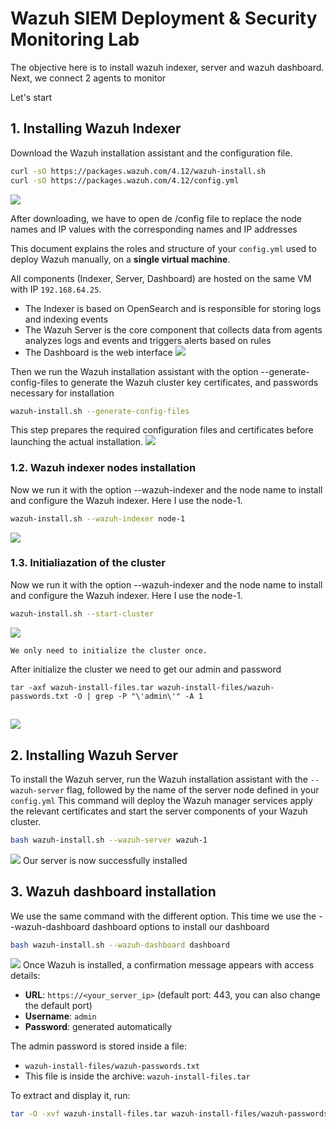 # Wazuh SIEM Deployment & Security Monitoring Lab

The objective here is to install wazuh indexer, server and wazuh dashboard. Next, we connect 2 agents to monitor

Let's start

## 1. Installing Wazuh Indexer
Download the Wazuh installation assistant and the configuration file.

```bash
curl -sO https://packages.wazuh.com/4.12/wazuh-install.sh
curl -sO https://packages.wazuh.com/4.12/config.yml
```

![](image/image1.png)

After downloading, we have to open de /config file to replace the node names and IP values with the corresponding names and IP addresses

This document explains the roles and structure of your `config.yml` used to deploy Wazuh manually, on a **single virtual machine**.

All components (Indexer, Server, Dashboard) are hosted on the same VM with IP `192.168.64.25`.
* The Indexer is based on OpenSearch and is responsible for storing logs and indexing events
* The Wazuh Server is the core component that collects data from agents analyzes logs and events and triggers alerts based on rules
* The Dashboard is the web interface
![](image/image2.png)

Then we run the Wazuh installation assistant with the option --generate-config-files to generate the Wazuh cluster key certificates, and passwords necessary for installation
```bash 
wazuh-install.sh --generate-config-files
```
This step prepares the required configuration files and certificates before launching the actual installation.
![](image/image3.png)

### 1.2. Wazuh indexer nodes installation
Now we run it with the option --wazuh-indexer and the node name to install and configure the Wazuh indexer. Here I use the node-1.
```bash 
wazuh-install.sh --wazuh-indexer node-1
```
![](image/image4.png)

### 1.3. Initialiazation of the cluster
Now we run it with the option --wazuh-indexer and the node name to install and configure the Wazuh indexer. Here I use the node-1.
```bash 
wazuh-install.sh --start-cluster
```
![](image/image5.png)
~~~ 
We only need to initialize the cluster once.
~~~

After initialize the cluster we need to get our admin and password 
```
tar -axf wazuh-install-files.tar wazuh-install-files/wazuh-passwords.txt -O | grep -P "\'admin\'" -A 1
```
![](image/image6.png)
---
## 2. Installing Wazuh Server
To install the Wazuh server, run the Wazuh installation assistant with the `--wazuh-server` flag, followed by the name of the server node defined in your `config.yml`
This command will deploy the Wazuh manager services apply the relevant certificates and start the server components of your Wazuh cluster.
```bash
bash wazuh-install.sh --wazuh-server wazuh-1
```
![](image/image7.png)
Our server is now successfully installed
## 3. Wazuh dashboard installation

We use the same command with the different option. This time we use the --wazuh-dashboard dashboard options to install our dashboard
```bash
bash wazuh-install.sh --wazuh-dashboard dashboard
```
![](image/image8.png)
Once Wazuh is installed, a confirmation message appears with access details:

- **URL**: `https://<your_server_ip>` (default port: 443, you can also change the default port)
- **Username**: `admin`
- **Password**: generated automatically

The admin password is stored inside a file:

- `wazuh-install-files/wazuh-passwords.txt`  
- This file is inside the archive: `wazuh-install-files.tar`

To extract and display it, run:

```bash
tar -O -xvf wazuh-install-files.tar wazuh-install-files/wazuh-passwords.txt
